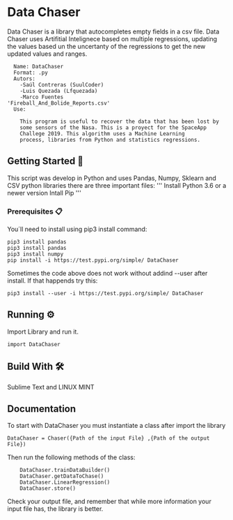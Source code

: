 # Data Chaser
Data Chaser is a library that autocompletes empty fields in a csv file. Data Chaser uses Artifitial Intelignece based 
on multiple regressions, updating the values based un the uncertanty of the regressions to get the new updated values and
ranges.

```
  Name: DataChaser
  Format: .py
  Autors: 
    -Saúl Contreras (SuulCoder)
    -Luis Quezada (Lfquezada)
    -Marco Fuentes
'Fireball_And_Bolide_Reports.csv'
  Use: 

    This program is useful to recover the data that has been lost by
    some sensors of the Nasa. This is a proyect for the SpaceApp 
    Challege 2019. This algorithm uses a Machine Learning
    process, libraries from Python and statistics regressions. 
```


## Getting Started 🚀

This script was develop in Python and uses Pandas, Numpy, Sklearn and CSV python libraries there are three important files:
  	'''
	Install Python 3.6 or a newer version
	Intall Pip
	'''

### Prerequisites 📋

You´ll need to install using pip3 install command: 
```
pip3 install pandas
pip3 install pandas
pip3 install numpy
pip install -i https://test.pypi.org/simple/ DataChaser
```
Sometimes the code above does not work without addind --user after install. If that happends try this:
```
pip3 install --user -i https://test.pypi.org/simple/ DataChaser
```


## Running ⚙️

Import Library and run it.
```
import DataChaser
```


## Build With 🛠️

Sublime Text and LINUX MINT

## Documentation

	
To start with DataChaser you must instantiate a class after import the library
	
	DataChaser = Chaser({Path of the input File} ,{Path of the output File})
	
Then run the following methods of the class:

		DataChaser.trainDataBuilder()
		DataChaser.getDataToChase()
		DataChaser.LinearRegression()
		DataChaser.store()

Check your output file, and remember that while more information your input file has, the library is better. 
